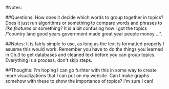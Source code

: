 #Notes:

##Questions:
How does it decide which words to group together in topics? Does it just run algorithms or something to compare words and phrases to *like features* or something? It is a bit confusing how I got the topics /"country land good years government made great year people money ...".

##Notes:
It is fairly simple to use, as long as the text is formatted properly I asusme this would work. Remember you have to do the things you learned in Ch.3 to get databases and cleaned text before you can group topics. Everything is a process, don't skip steps.

##Thoughts:
I'm hoping I can go furhter with this in some way to create more visualizations that I can put on my website. Can I make graphs somehow with these to show the importance of topics? I'm sure I can!